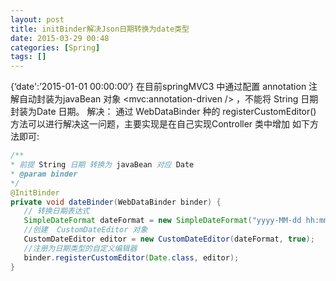 ```yaml
---
layout: post
title: initBinder解决Json日期转换为date类型
date: 2015-03-29 00:48
categories: [Spring]
tags: []
---
```

{‘date':’2015-01-01 00:00:00‘}
在目前springMVC3 中通过配置 annotation 注解自动封装为javaBean 对象 <mvc:annotation-driven /> ，不能将 String 日期封装为Date 日期。
解决： 通过 WebDataBinder 种的 registerCustomEditor() 方法可以进行解决这一问题，主要实现是在自己实现Controller 类中增加 如下方法即可:

```java
/**
* 前提 String 日期 转换为 javaBean 对应 Date
* @param binder
*/
@InitBinder
private void dateBinder(WebDataBinder binder) {
   // 转换日期表达式
   SimpleDateFormat dateFormat = new SimpleDateFormat("yyyy-MM-dd hh:mm:ss");
   //创建  CustomDateEditor 对象
   CustomDateEditor editor = new CustomDateEditor(dateFormat, true);
   //注册为日期类型的自定义编辑器
   binder.registerCustomEditor(Date.class, editor);
}
```


